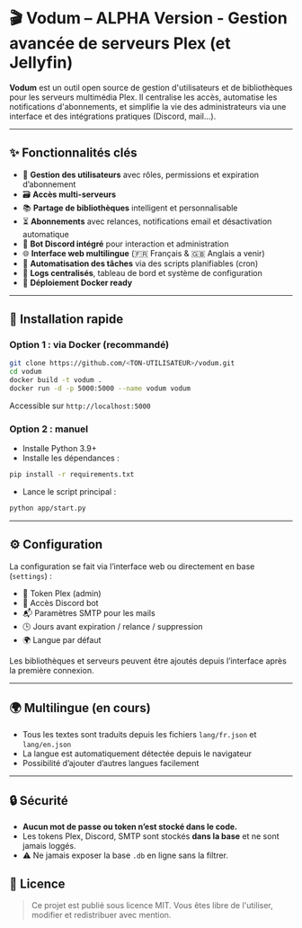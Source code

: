 
# 🎬 Vodum – ALPHA Version - Gestion avancée de serveurs Plex (et Jellyfin)

**Vodum** est un outil open source de gestion d'utilisateurs et de bibliothèques pour les serveurs multimédia Plex. Il centralise les accès, automatise les notifications d'abonnements, et simplifie la vie des administrateurs via une interface et des intégrations pratiques (Discord, mail...).

---

## ✨ Fonctionnalités clés

- 🔐 **Gestion des utilisateurs** avec rôles, permissions et expiration d’abonnement
- 🗃️ **Accès multi-serveurs** 
- 📚 **Partage de bibliothèques** intelligent et personnalisable
- ⏳ **Abonnements** avec relances, notifications email et désactivation automatique
- 🤖 **Bot Discord intégré** pour interaction et administration
- 🌐 **Interface web multilingue** (🇫🇷 Français & 🇬🇧 Anglais a venir) 
- 🧠 **Automatisation des tâches** via des scripts planifiables (cron)
- 🔎 **Logs centralisés**, tableau de bord et système de configuration
- 🐳 **Déploiement Docker ready**

---

## 🚀 Installation rapide

### Option 1 : via Docker (recommandé)

```bash
git clone https://github.com/<TON-UTILISATEUR>/vodum.git
cd vodum
docker build -t vodum .
docker run -d -p 5000:5000 --name vodum vodum
```

Accessible sur `http://localhost:5000`

### Option 2 : manuel

- Installe Python 3.9+
- Installe les dépendances :

```bash
pip install -r requirements.txt
```

- Lance le script principal :

```bash
python app/start.py
```

---

## ⚙️ Configuration

La configuration se fait via l’interface web ou directement en base (`settings`) :

- 🔑 Token Plex (admin)
- 🔐 Accès Discord bot
- 📬 Paramètres SMTP pour les mails
- 🕒 Jours avant expiration / relance / suppression
- 🌍 Langue par défaut

Les bibliothèques et serveurs peuvent être ajoutés depuis l’interface après la première connexion.

---

## 🌍 Multilingue (en cours)

- Tous les textes sont traduits depuis les fichiers `lang/fr.json` et `lang/en.json`
- La langue est automatiquement détectée depuis le navigateur 
- Possibilité d’ajouter d’autres langues facilement

---

## 🔒 Sécurité

- **Aucun mot de passe ou token n’est stocké dans le code.**
- Les tokens Plex, Discord, SMTP sont stockés **dans la base** et ne sont jamais loggés.
- ⚠️ Ne jamais exposer la base `.db` en ligne sans la filtrer.


## 🪪 Licence

> Ce projet est publié sous licence MIT. Vous êtes libre de l'utiliser, modifier et redistribuer avec mention.




